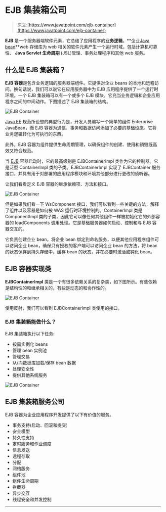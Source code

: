 # EJB 集装箱公司

> 原文:[https://www.javatpoint.com/ejb-container](https://www.javatpoint.com/ejb-container)

**EJB** 是一个服务器端软件元素，它总结了应用程序的**业务逻辑**。**企业[Java bean](https://www.javatpoint.com/java-bean)**web 存储库为 web 相关的软件元素产生一个运行时域，包括计算机可靠性、 **Java Servlet 生命周期** (JSL)管理、事务处理程序和其他 web 服务。

## 什么是 EJB 集装箱？

**EJB 容器**是包含业务逻辑的服务器端组件。它提供对企业 beans 的本地和远程访问。换句话说，我们可以说它在应用服务器中为 EJB 应用程序提供了一个运行时环境。一个 EJB 集装箱可以有一个或多个 EJB 模块。它充当业务逻辑和企业应用程序之间的中间动作。下图描述了 EJB 集装箱的结构。

![EJB Container](../Images/a2966154c7497f013040f8afaa199ccf.png)

[Java EE](https://www.javatpoint.com/java-ee) 规范所设想的典型行为是，开发人员编写一个简单的组件 Enterprise JavaBean，而 EJB 容器为通信、事务和数据访问添加了必要的基础设施。它将业务逻辑转化为可执行的东西。

此外，EJB 容器为组件提供生命周期管理，以确保组件的创建、使用和销毁既高效又符合规范。

当 [EJB](https://www.javatpoint.com/ejb-tutorial) 容器启动时，它的最高级别是 EJBContainerImpl 类作为它的控制器。它是泛型 ContainerImpl 类的子类。EJBContainerImpl 实现了 EJBContainer 服务接口，并具有用于对部署的应用程序模块和环境其他部分进行更改的侦听器。

让我们看看定义 EJB 容器的继承依赖项、方法和接口。

![EJB Container](../Images/e566bf2391c495486fea509571623d53.png)

但是如果我们看一下 WsComponent 接口，我们可以看到一些关键的方法，解释了组件以及容器是如何被 WAS 运行时环境控制的。ContainerImpl 类是 ComponentImpl 类的子类，因此它可以像任何其他组件一样被初始化它的外部容器的 loadComponents 调用处理。它是基础服务器如何启动、控制和与 EJB 容器交互的。

它负责创建企业 bean，将企业 bean 绑定到命名服务，以便其他应用程序组件可以访问企业 bean，确保只有授权的客户端可以访问企业 bean 的方法，将 bean 的状态保存到持久存储中，缓存 bean 的状态，并在必要时激活或钝化 bean。

## EJB 容器实现类

**EJBContainerImpl** 类是一个有很多依赖关系的复杂类，如下图所示。有些依赖是结构性的和继承相关的，有些是动态的和协作性的。

![EJB Container](../Images/4424678ce2c3d4fdd89edf46ca532ab7.png)

使用反射，我们可以看到 EJBContainerImpl 类使用的接口。

### EJB 集装箱能做什么？

EJB 集装箱执行以下任务:

*   按需实例化 beans
*   管理 bean 实例池
*   管理交易
*   从/向数据库加载/保存 bean 数据
*   处理安全性
*   提供其他系统服务

![EJB Container](../Images/25dfd3194b7d00587e737dc619e8d5fe.png)

## EJB 集装箱服务公司

EJB 容器为企业应用程序开发提供了以下有价值的服务。

*   事务支持(启动、回滚和提交)
*   安全模型
*   持久性支持
*   定时服务和作业调度
*   信息发送
*   远程存取
*   分配
*   网络服务
*   组件池
*   组件生命周期
*   拦截器
*   异步交互
*   线程安全和并发控制

* * *